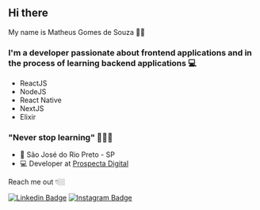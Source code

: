## Hi there

My name is Matheus Gomes de Souza 🧔🏾

### I'm a developer passionate about frontend applications and in the process of learning backend applications 💻

- ReactJS
- NodeJS
- React Native
- NextJS
- Elixir

###  "Never stop learning" 🚀🚀🚀

- 📍 São José do Rio Preto - SP
- 💻 Developer at [Prospecta Digital](https://prospecta.digital/)

Reach me out 👇🏼

 [![Linkedin Badge](https://img.shields.io/badge/-LinkedIn-blue?style=flat-square&logo=Linkedin&logoColor=white&link=https://www.linkedin.com/in/matheus-gomes-de-souza/)](https://www.linkedin.com/in/matheus-gomes-de-souza/) [![Instagram Badge](https://img.shields.io/badge/-Instagram-D90152?style=flat-square&logo=Instagram&logoColor=white&link=https://www.instagram.com/mathsouza_gomes/)](https://www.instagram.com/mathsouza_gomes/) 
